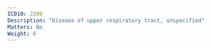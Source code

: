 ```yaml
---
ICD10: J399
Description: "Disease of upper respiratory tract, unspecified"
Matters: No
Weight: 0
---
```


